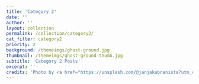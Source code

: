 ```yaml
---
title: 'Category 2'
date: ''
author: ''
layout: collection
permalink: /collection/category2/
cat_filter: category2
priority: 2
background: /themeimgs/ghost-ground.jpg
thumbnail: /themeimgs/ghost-ground-thumb.jpg
subtitle: 'Category 2 Posts'
excerpt: ''
credits: 'Photo by <a href="https://unsplash.com/@janjakubnanista?utm_content=creditCopyText&utm_medium=referral&utm_source=unsplash">Ján Jakub Naništa</a> on <a href="https://unsplash.com/photos/person-walking-towards-house-z9hvkSDWMIM?utm_content=creditCopyText&utm_medium=referral&utm_source=unsplash">Unsplash</a>'
---
```

